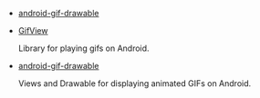 * [android-gif-drawable](https://github.com/koral--/android-gif-drawable)
* [GifView](https://github.com/Cutta/GifView)

    Library for playing gifs on Android.
* [android-gif-drawable](https://github.com/koral--/android-gif-drawable)

    Views and Drawable for displaying animated GIFs on Android.